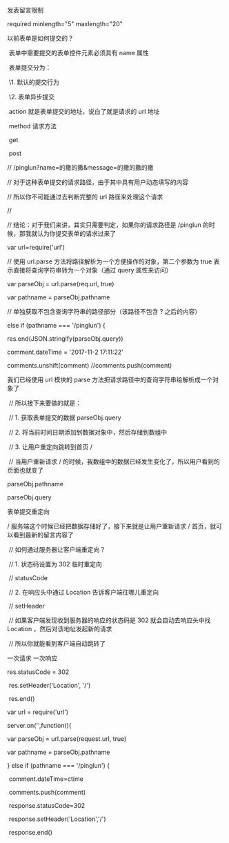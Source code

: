 发表留言限制

required minlength="5" maxlength="20"



  以前表单是如何提交的？

​      表单中需要提交的表单控件元素必须具有 name 属性

​      表单提交分为：

​        \1. 默认的提交行为

​        \2. 表单异步提交

​        action 就是表单提交的地址，说白了就是请求的 url 地址

​        method 请求方法

​            get

​            post





// /pinglun?name=的撒的撒&message=的撒的撒的撒

// 对于这种表单提交的请求路径，由于其中具有用户动态填写的内容

// 所以你不可能通过去判断完整的 url 路径来处理这个请求

// 

// 结论：对于我们来讲，其实只需要判定，如果你的请求路径是 /pinglun 的时候，那我就认为你提交表单的请求过来了





var url=require('url')

 // 使用 url.parse 方法将路径解析为一个方便操作的对象，第二个参数为 true 表示直接将查询字符串转为一个对象（通过 query 属性来访问）

var parseObj = url.parse(req.url, true)

 var pathname = parseObj.pathname

// 单独获取不包含查询字符串的路径部分（该路径不包含 ? 之后的内容）

else if (pathname === '/pinglun') {

res.end(JSON.stringify(parseObj.query))

 comment.dateTime = '2017-11-2 17:11:22'

comments.unshift(comment) //comments.push(comment) 

我们已经使用 url 模块的 parse 方法把请求路径中的查询字符串给解析成一个对象了

​      // 所以接下来要做的就是：

​      //    1. 获取表单提交的数据 parseObj.query

​      //    2. 将当前时间日期添加到数据对象中，然后存储到数组中

​      //    3. 让用户重定向跳转到首页 /

​      //       当用户重新请求 / 的时候，我数组中的数据已经发生变化了，所以用户看到的页面也就变了

parseObj.pathname

parseObj.query

表单提交重定向



/ 服务端这个时候已经把数据存储好了，接下来就是让用户重新请求 / 首页，就可以看到最新的留言内容了

​      // 如何通过服务器让客户端重定向？

​      //    1. 状态码设置为 302 临时重定向

​      //        statusCode

​      //    2. 在响应头中通过 Location 告诉客户端往哪儿重定向

​      //        setHeader

​      // 如果客户端发现收到服务器的响应的状态码是 302 就会自动去响应头中找 Location ，然后对该地址发起新的请求

​      // 所以你就能看到客户端自动跳转了

一次请求  一次响应

res.statusCode = 302

​      res.setHeader('Location', '/')

​      res.end()







var url = require('url')

server.on('',function(){

var parseObj = url.parse(request.url, true)

 var pathname = parseObj.pathname

} else if (pathname === '/pinglun') {

​	comment.dateTime=ctime

​        comments.push(comment)



​        response.statusCode=302

​        response.setHeader('Location','/')

​        response.end()























